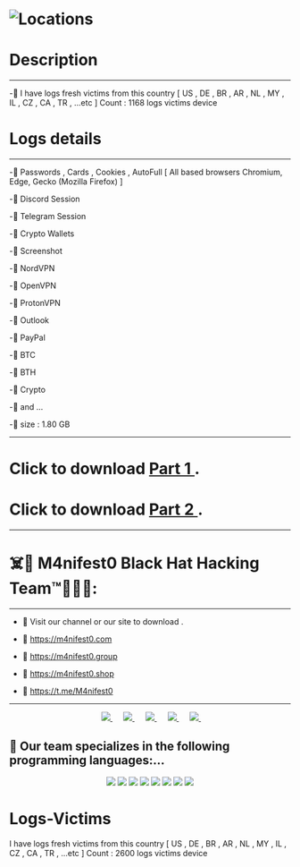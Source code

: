 # ![Locations](https://github.com/attakercyebr/Logs-Victims/blob/main/Untitled.png) 


# Description
*************
-📌 I have logs fresh victims from this country [ US , DE , BR , AR , NL , MY , IL , CZ , CA , TR , ...etc ]
Count : 1168 logs victims device 

# Logs details 
------------------------------------------------
-📌 Passwords , Cards , Cookies , AutoFull [ All based browsers Chromium, Edge, Gecko (Mozilla Firefox) ]

-📌 Discord Session

-📌 Telegram Session

-📌 Crypto Wallets

-📌 Screenshot

-📌 NordVPN

-📌 OpenVPN

-📌 ProtonVPN

-📌 Outlook

-📌 PayPal

-📌 BTC

-📌 BTH

-📌 Crypto

-📌 and ...

-📌 size : 1.80 GB

------------------------------------------------
# Click to download [Part 1 ](https://t.me/M4nifest0_bot?start=_MOFGHULY).

# Click to download [Part 2 ](https://t.me/M4nifest0_bot?start=_BTMUARK).
----------------------

# ☠️👊 M4nifest0 Black Hat Hacking Team™💪🏴‍☠️:
----------------------
- 📌 Visit our channel or our site to download .

- 🔞 https://m4nifest0.com
- 🔞 https://m4nifest0.group
- 🔞 https://m4nifest0.shop
- 🔞 https://t.me/M4nifest0

----------------------


<p align="center">	
</a>&nbsp;&nbsp;&nbsp;&nbsp;
	<a href="https://t.me/M4nifest0">
		<img src="https://img.shields.io/badge/Telegram-%23000000.svg?&style=for-the-badge&logo=Telegram&logoColor=white" />
	</a>&nbsp;&nbsp;&nbsp;&nbsp;
	<a href="https://www.instagram.com/_m4nifest0_/">
		<img src="https://img.shields.io/badge/instagram-%23E4405F.svg?&style=for-the-badge&logo=instagram&logoColor=white" />
	</a>&nbsp;&nbsp;&nbsp;&nbsp;
	<a href="https://www.youtube.com/c/hack4lx">
		<img src="https://img.shields.io/badge/youtube-%23FF0000.svg?&style=for-the-badge&logo=youtube&logoColor=white" />
	</a>&nbsp;&nbsp;&nbsp;&nbsp;
	<a href="https://twitter.com/_M4nifest0_">
		<img src="https://img.shields.io/badge/twitter-%231DA1F2.svg?&style=for-the-badge&logo=twitter&logoColor=white" />
	</a>&nbsp;&nbsp;&nbsp;&nbsp;
	<a href="https://m4nifest0.com">
		<img src="https://img.shields.io/badge/WebSite-%234A154B.svg?&style=for-the-badge&logo=slack&logoColor=white" />
	</a>&nbsp;&nbsp;&nbsp;&nbsp;
</p>

<h2>📌 Our team specializes in the following programming languages:...</h2> 
<p align="center">	
	<img src="https://img.shields.io/badge/node.js%20-%2343853D.svg?&style=for-the-badge&logo=node.js&logoColor=white" />
        <img src="https://img.shields.io/badge/python%20-%2314354C.svg?&style=for-the-badge&logo=python&logoColor=white" />
	<img src="https://img.shields.io/badge/c%23%20-%23239120.svg?&style=for-the-badge&logo=c-sharp&logoColor=white" />
	<img src="https://img.shields.io/badge/java-%23ED8B00.svg?&style=for-the-badge&logo=java&logoColor=white" />
	<img src="https://img.shields.io/badge/php-%23777BB4.svg?&style=for-the-badge&logo=php&logoColor=white" />
	<img src="https://img.shields.io/badge/ruby-%23CC342D.svg?&style=for-the-badge&logo=ruby&logoColor=white" />
	<img src="https://img.shields.io/badge/perl-%2339457E.svg?&style=for-the-badge&logo=perl&logoColor=white" />
	<img src="https://img.shields.io/badge/c++%20-%2300599C.svg?&style=for-the-badge&logo=c%2B%2B&logoColor=white" />
</p>




# Logs-Victims
I have logs fresh victims from this country [ US , DE , BR , AR , NL , MY , IL , CZ , CA , TR , ...etc ] Count : 2600 logs victims device 
